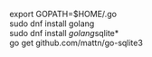 export GOPATH=$HOME/.go  
sudo dnf install golang  
sudo dnf install *golang*sqlite*  
go get github.com/mattn/go-sqlite3  
